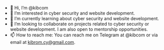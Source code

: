 - 👋 Hi, I’m @kibcom
- 👀 I’m interested in cyber security and website development.
- 🌱 I’m currently learning about cyber security and website development.
- 💞️ I’m looking to collaborate on projects related to cyber security or website development. I am also open to mentorship opportunities.
- 📫 How to reach me: You can reach me on Telegram at @kibcom or via email at kibrom.cy@gmail.com.

<!---
kibcom/kibcom is a ✨ special ✨ repository because its `README.md` (this file) appears on your GitHub profile.
You can click the Preview link to take a look at your changes.
--->
